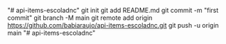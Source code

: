 "# api-items-escoladnc"  git init git add README.md git commit -m "first commit" git branch -M main git remote add origin https://github.com/babiaraujo/api-items-escoladnc.git git push -u origin main
"# api-items-escoladnc" 
